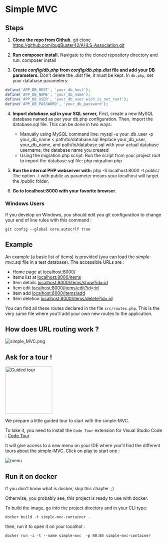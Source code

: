 # Simple MVC

## Steps

1. **Clone the repo from Github.**
git clone https://github.com/bugBuster42/AHLS-Association.git


2. **Run composer install.**
Navigate to the cloned repository directory and run:
composer install


3. **Create _config/db.php_ from _config/db.php.dist_ file and add your DB parameters.** Don't delete the _.dist_ file, it must be kept.
In `db.php`, set your database parameters:
```php
define('APP_DB_HOST', 'your_db_host');
define('APP_DB_NAME', 'your_db_name');
define('APP_DB_USER', 'your_db_user_wich_is_not_root');
define('APP_DB_PASSWORD', 'your_db_password');
```

4. **Import _database.sql_ in your SQL server,**
First, create a new MySQL database named as per your db.php configuration.
Then, import the database.sql file. This can be done in two ways:
    - Manually using MySQL command line:
      mysql -u your_db_user -p your_db_name < path/to/database.sql
      Replace your_db_user, your_db_name, and path/to/database.sql with your actual database username, the database name you created
    - Using the migration.php script:
      Run the script from your project root to import the database.sql file:
      php migration.php


5. **Run the internal PHP webserver with:**
php -S localhost:8000 -t public/
The option -t with public as parameter means your localhost will target the /public folder.

6. **Go to localhost:8000 with your favorite browser.**


### Windows Users

If you develop on Windows, you should edit you git configuration to change your end of line rules with this command :

`git config --global core.autocrlf true`

## Example

An example (a basic list of items) is provided (you can load the _simple-mvc.sql_ file in a test database). The accessible URLs are :

-   Home page at [localhost:8000/](localhost:8000/)
-   Items list at [localhost:8000/items](localhost:8000/items)
-   Item details [localhost:8000/items/show?id=:id](localhost:8000/item/show?id=2)
-   Item edit [localhost:8000/items/edit?id=:id](localhost:8000/items/edit?id=2)
-   Item add [localhost:8000/items/add](localhost:8000/items/add)
-   Item deletion [localhost:8000/items/delete?id=:id](localhost:8000/items/delete?id=2)

You can find all these routes declared in the file `src/routes.php`. This is the very same file where you'll add your own new routes to the application.

## How does URL routing work ?

![simple_MVC.png](.tours/simple_MVC.png)

## Ask for a tour !

<img src="./.tours/photo-1632178151697-fd971baa906f.jpg" alt="Guided tour" width="150"/>

We prepare a little guided tour to start with the simple-MVC.

To take it, you need to install the `Code Tour` extension for Visual Studio Code : [Code Tour](https://marketplace.visualstudio.com/items?itemName=vsls-contrib.codetour)

It will give access to a new menu on your IDE where you'll find the different tours about the simple-MVC. Click on play to start one :

![menu](.tours/code_tour_menu.png)

## Run it on docker

If you don't know what is docker, skip this chapter. ;)

Otherwise, you probably see, this project is ready to use with docker.

To build the image, go into the project directory and in your CLI type:

```
docker build -t simple-mvc-container .
```

then, run it to open it on your localhot :

```
docker run -i -t --name simple-mvc  -p 80:80 simple-mvc-container
```
